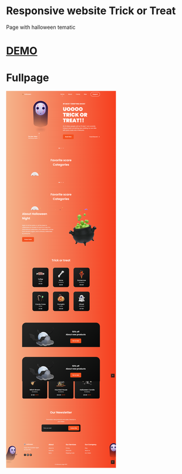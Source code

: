 # Responsive website Trick or Treat

Page with halloween tematic 

# [DEMO](https://trickortreat-mss.netlify.app/)

# Fullpage
<p aling="center">
    <img src="preview.png" alt="">
</p>